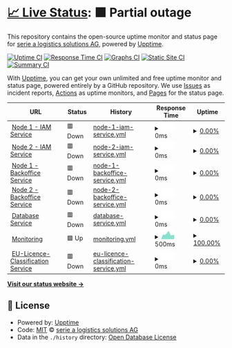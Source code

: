 # [📈 Live Status](https://serie-a-logistics-solutions.github.io/upptime_test): <!--live status--> **🟧 Partial outage**

This repository contains the open-source uptime monitor and status page for [serie a logistics solutions AG](https://www.nx3.io/), powered by [Upptime](https://github.com/upptime/upptime).

[![Uptime CI](https://github.com/serie-a-logistics-solutions/upptime_test/workflows/Uptime%20CI/badge.svg)](https://github.com/serie-a-logistics-solutions/upptime_test/actions?query=workflow%3A%22Uptime+CI%22)
[![Response Time CI](https://github.com/serie-a-logistics-solutions/upptime_test/workflows/Response%20Time%20CI/badge.svg)](https://github.com/serie-a-logistics-solutions/upptime_test/actions?query=workflow%3A%22Response+Time+CI%22)
[![Graphs CI](https://github.com/serie-a-logistics-solutions/upptime_test/workflows/Graphs%20CI/badge.svg)](https://github.com/serie-a-logistics-solutions/upptime_test/actions?query=workflow%3A%22Graphs+CI%22)
[![Static Site CI](https://github.com/serie-a-logistics-solutions/upptime_test/workflows/Static%20Site%20CI/badge.svg)](https://github.com/serie-a-logistics-solutions/upptime_test/actions?query=workflow%3A%22Static+Site+CI%22)
[![Summary CI](https://github.com/serie-a-logistics-solutions/upptime_test/workflows/Summary%20CI/badge.svg)](https://github.com/serie-a-logistics-solutions/upptime_test/actions?query=workflow%3A%22Summary+CI%22)

With [Upptime](https://upptime.js.org), you can get your own unlimited and free uptime monitor and status page, powered entirely by a GitHub repository. We use [Issues](https://github.com/serie-a-logistics-solutions/upptime_test/issues) as incident reports, [Actions](https://github.com/serie-a-logistics-solutions/upptime_test/actions) as uptime monitors, and [Pages](https://serie-a-logistics-solutions.github.io/upptime_test) for the status page.

<!--start: status pages-->
<!-- This summary is generated by Upptime (https://github.com/upptime/upptime) -->
<!-- Do not edit this manually, your changes will be overwritten -->
<!-- prettier-ignore -->
| URL | Status | History | Response Time | Uptime |
| --- | ------ | ------- | ------------- | ------ |
| <img alt="" src="https://icons.duckduckgo.com/ip3/transport-demo.on.nx3.cloud.ico" height="13"> [Node 1 - IAM Service](https://transport-demo.on.nx3.cloud/monitoring/node1/auth/auth/health/live) | 🟥 Down | [node-1-iam-service.yml](https://github.com/serie-a-logistics-solutions/nx3_demo_status/commits/HEAD/history/node-1-iam-service.yml) | <details><summary><img alt="Response time graph" src="./graphs/node-1-iam-service/response-time-week.png" height="20"> 0ms</summary><br><a href="https://serie-a-logistics-solutions.github.io/nx3_demo_status/history/node-1-iam-service"><img alt="Response time 420" src="https://img.shields.io/endpoint?url=https%3A%2F%2Fraw.githubusercontent.com%2Fserie-a-logistics-solutions%2Fnx3_demo_status%2FHEAD%2Fapi%2Fnode-1-iam-service%2Fresponse-time.json"></a><br><a href="https://serie-a-logistics-solutions.github.io/nx3_demo_status/history/node-1-iam-service"><img alt="24-hour response time 0" src="https://img.shields.io/endpoint?url=https%3A%2F%2Fraw.githubusercontent.com%2Fserie-a-logistics-solutions%2Fnx3_demo_status%2FHEAD%2Fapi%2Fnode-1-iam-service%2Fresponse-time-day.json"></a><br><a href="https://serie-a-logistics-solutions.github.io/nx3_demo_status/history/node-1-iam-service"><img alt="7-day response time 0" src="https://img.shields.io/endpoint?url=https%3A%2F%2Fraw.githubusercontent.com%2Fserie-a-logistics-solutions%2Fnx3_demo_status%2FHEAD%2Fapi%2Fnode-1-iam-service%2Fresponse-time-week.json"></a><br><a href="https://serie-a-logistics-solutions.github.io/nx3_demo_status/history/node-1-iam-service"><img alt="30-day response time 442" src="https://img.shields.io/endpoint?url=https%3A%2F%2Fraw.githubusercontent.com%2Fserie-a-logistics-solutions%2Fnx3_demo_status%2FHEAD%2Fapi%2Fnode-1-iam-service%2Fresponse-time-month.json"></a><br><a href="https://serie-a-logistics-solutions.github.io/nx3_demo_status/history/node-1-iam-service"><img alt="1-year response time 420" src="https://img.shields.io/endpoint?url=https%3A%2F%2Fraw.githubusercontent.com%2Fserie-a-logistics-solutions%2Fnx3_demo_status%2FHEAD%2Fapi%2Fnode-1-iam-service%2Fresponse-time-year.json"></a></details> | <details><summary><a href="https://serie-a-logistics-solutions.github.io/nx3_demo_status/history/node-1-iam-service">0.00%</a></summary><a href="https://serie-a-logistics-solutions.github.io/nx3_demo_status/history/node-1-iam-service"><img alt="All-time uptime 65.94%" src="https://img.shields.io/endpoint?url=https%3A%2F%2Fraw.githubusercontent.com%2Fserie-a-logistics-solutions%2Fnx3_demo_status%2FHEAD%2Fapi%2Fnode-1-iam-service%2Fuptime.json"></a><br><a href="https://serie-a-logistics-solutions.github.io/nx3_demo_status/history/node-1-iam-service"><img alt="24-hour uptime 0.00%" src="https://img.shields.io/endpoint?url=https%3A%2F%2Fraw.githubusercontent.com%2Fserie-a-logistics-solutions%2Fnx3_demo_status%2FHEAD%2Fapi%2Fnode-1-iam-service%2Fuptime-day.json"></a><br><a href="https://serie-a-logistics-solutions.github.io/nx3_demo_status/history/node-1-iam-service"><img alt="7-day uptime 0.00%" src="https://img.shields.io/endpoint?url=https%3A%2F%2Fraw.githubusercontent.com%2Fserie-a-logistics-solutions%2Fnx3_demo_status%2FHEAD%2Fapi%2Fnode-1-iam-service%2Fuptime-week.json"></a><br><a href="https://serie-a-logistics-solutions.github.io/nx3_demo_status/history/node-1-iam-service"><img alt="30-day uptime 39.22%" src="https://img.shields.io/endpoint?url=https%3A%2F%2Fraw.githubusercontent.com%2Fserie-a-logistics-solutions%2Fnx3_demo_status%2FHEAD%2Fapi%2Fnode-1-iam-service%2Fuptime-month.json"></a><br><a href="https://serie-a-logistics-solutions.github.io/nx3_demo_status/history/node-1-iam-service"><img alt="1-year uptime 65.94%" src="https://img.shields.io/endpoint?url=https%3A%2F%2Fraw.githubusercontent.com%2Fserie-a-logistics-solutions%2Fnx3_demo_status%2FHEAD%2Fapi%2Fnode-1-iam-service%2Fuptime-year.json"></a></details>
| <img alt="" src="https://icons.duckduckgo.com/ip3/transport-demo.on.nx3.cloud.ico" height="13"> [Node 2 - IAM Service](https://transport-demo.on.nx3.cloud/monitoring/node2/auth/auth/health/live) | 🟥 Down | [node-2-iam-service.yml](https://github.com/serie-a-logistics-solutions/nx3_demo_status/commits/HEAD/history/node-2-iam-service.yml) | <details><summary><img alt="Response time graph" src="./graphs/node-2-iam-service/response-time-week.png" height="20"> 0ms</summary><br><a href="https://serie-a-logistics-solutions.github.io/nx3_demo_status/history/node-2-iam-service"><img alt="Response time 107" src="https://img.shields.io/endpoint?url=https%3A%2F%2Fraw.githubusercontent.com%2Fserie-a-logistics-solutions%2Fnx3_demo_status%2FHEAD%2Fapi%2Fnode-2-iam-service%2Fresponse-time.json"></a><br><a href="https://serie-a-logistics-solutions.github.io/nx3_demo_status/history/node-2-iam-service"><img alt="24-hour response time 0" src="https://img.shields.io/endpoint?url=https%3A%2F%2Fraw.githubusercontent.com%2Fserie-a-logistics-solutions%2Fnx3_demo_status%2FHEAD%2Fapi%2Fnode-2-iam-service%2Fresponse-time-day.json"></a><br><a href="https://serie-a-logistics-solutions.github.io/nx3_demo_status/history/node-2-iam-service"><img alt="7-day response time 0" src="https://img.shields.io/endpoint?url=https%3A%2F%2Fraw.githubusercontent.com%2Fserie-a-logistics-solutions%2Fnx3_demo_status%2FHEAD%2Fapi%2Fnode-2-iam-service%2Fresponse-time-week.json"></a><br><a href="https://serie-a-logistics-solutions.github.io/nx3_demo_status/history/node-2-iam-service"><img alt="30-day response time 90" src="https://img.shields.io/endpoint?url=https%3A%2F%2Fraw.githubusercontent.com%2Fserie-a-logistics-solutions%2Fnx3_demo_status%2FHEAD%2Fapi%2Fnode-2-iam-service%2Fresponse-time-month.json"></a><br><a href="https://serie-a-logistics-solutions.github.io/nx3_demo_status/history/node-2-iam-service"><img alt="1-year response time 107" src="https://img.shields.io/endpoint?url=https%3A%2F%2Fraw.githubusercontent.com%2Fserie-a-logistics-solutions%2Fnx3_demo_status%2FHEAD%2Fapi%2Fnode-2-iam-service%2Fresponse-time-year.json"></a></details> | <details><summary><a href="https://serie-a-logistics-solutions.github.io/nx3_demo_status/history/node-2-iam-service">0.00%</a></summary><a href="https://serie-a-logistics-solutions.github.io/nx3_demo_status/history/node-2-iam-service"><img alt="All-time uptime 0.29%" src="https://img.shields.io/endpoint?url=https%3A%2F%2Fraw.githubusercontent.com%2Fserie-a-logistics-solutions%2Fnx3_demo_status%2FHEAD%2Fapi%2Fnode-2-iam-service%2Fuptime.json"></a><br><a href="https://serie-a-logistics-solutions.github.io/nx3_demo_status/history/node-2-iam-service"><img alt="24-hour uptime 0.00%" src="https://img.shields.io/endpoint?url=https%3A%2F%2Fraw.githubusercontent.com%2Fserie-a-logistics-solutions%2Fnx3_demo_status%2FHEAD%2Fapi%2Fnode-2-iam-service%2Fuptime-day.json"></a><br><a href="https://serie-a-logistics-solutions.github.io/nx3_demo_status/history/node-2-iam-service"><img alt="7-day uptime 0.00%" src="https://img.shields.io/endpoint?url=https%3A%2F%2Fraw.githubusercontent.com%2Fserie-a-logistics-solutions%2Fnx3_demo_status%2FHEAD%2Fapi%2Fnode-2-iam-service%2Fuptime-week.json"></a><br><a href="https://serie-a-logistics-solutions.github.io/nx3_demo_status/history/node-2-iam-service"><img alt="30-day uptime 1.38%" src="https://img.shields.io/endpoint?url=https%3A%2F%2Fraw.githubusercontent.com%2Fserie-a-logistics-solutions%2Fnx3_demo_status%2FHEAD%2Fapi%2Fnode-2-iam-service%2Fuptime-month.json"></a><br><a href="https://serie-a-logistics-solutions.github.io/nx3_demo_status/history/node-2-iam-service"><img alt="1-year uptime 0.29%" src="https://img.shields.io/endpoint?url=https%3A%2F%2Fraw.githubusercontent.com%2Fserie-a-logistics-solutions%2Fnx3_demo_status%2FHEAD%2Fapi%2Fnode-2-iam-service%2Fuptime-year.json"></a></details>
| <img alt="" src="https://icons.duckduckgo.com/ip3/transport-demo.on.nx3.cloud.ico" height="13"> [Node 1 - Backoffice Service](https://transport-demo.on.nx3.cloud/monitoring/node1/rs/actuator/health) | 🟥 Down | [node-1-backoffice-service.yml](https://github.com/serie-a-logistics-solutions/nx3_demo_status/commits/HEAD/history/node-1-backoffice-service.yml) | <details><summary><img alt="Response time graph" src="./graphs/node-1-backoffice-service/response-time-week.png" height="20"> 0ms</summary><br><a href="https://serie-a-logistics-solutions.github.io/nx3_demo_status/history/node-1-backoffice-service"><img alt="Response time 118" src="https://img.shields.io/endpoint?url=https%3A%2F%2Fraw.githubusercontent.com%2Fserie-a-logistics-solutions%2Fnx3_demo_status%2FHEAD%2Fapi%2Fnode-1-backoffice-service%2Fresponse-time.json"></a><br><a href="https://serie-a-logistics-solutions.github.io/nx3_demo_status/history/node-1-backoffice-service"><img alt="24-hour response time 0" src="https://img.shields.io/endpoint?url=https%3A%2F%2Fraw.githubusercontent.com%2Fserie-a-logistics-solutions%2Fnx3_demo_status%2FHEAD%2Fapi%2Fnode-1-backoffice-service%2Fresponse-time-day.json"></a><br><a href="https://serie-a-logistics-solutions.github.io/nx3_demo_status/history/node-1-backoffice-service"><img alt="7-day response time 0" src="https://img.shields.io/endpoint?url=https%3A%2F%2Fraw.githubusercontent.com%2Fserie-a-logistics-solutions%2Fnx3_demo_status%2FHEAD%2Fapi%2Fnode-1-backoffice-service%2Fresponse-time-week.json"></a><br><a href="https://serie-a-logistics-solutions.github.io/nx3_demo_status/history/node-1-backoffice-service"><img alt="30-day response time 97" src="https://img.shields.io/endpoint?url=https%3A%2F%2Fraw.githubusercontent.com%2Fserie-a-logistics-solutions%2Fnx3_demo_status%2FHEAD%2Fapi%2Fnode-1-backoffice-service%2Fresponse-time-month.json"></a><br><a href="https://serie-a-logistics-solutions.github.io/nx3_demo_status/history/node-1-backoffice-service"><img alt="1-year response time 118" src="https://img.shields.io/endpoint?url=https%3A%2F%2Fraw.githubusercontent.com%2Fserie-a-logistics-solutions%2Fnx3_demo_status%2FHEAD%2Fapi%2Fnode-1-backoffice-service%2Fresponse-time-year.json"></a></details> | <details><summary><a href="https://serie-a-logistics-solutions.github.io/nx3_demo_status/history/node-1-backoffice-service">0.00%</a></summary><a href="https://serie-a-logistics-solutions.github.io/nx3_demo_status/history/node-1-backoffice-service"><img alt="All-time uptime 66.43%" src="https://img.shields.io/endpoint?url=https%3A%2F%2Fraw.githubusercontent.com%2Fserie-a-logistics-solutions%2Fnx3_demo_status%2FHEAD%2Fapi%2Fnode-1-backoffice-service%2Fuptime.json"></a><br><a href="https://serie-a-logistics-solutions.github.io/nx3_demo_status/history/node-1-backoffice-service"><img alt="24-hour uptime 0.00%" src="https://img.shields.io/endpoint?url=https%3A%2F%2Fraw.githubusercontent.com%2Fserie-a-logistics-solutions%2Fnx3_demo_status%2FHEAD%2Fapi%2Fnode-1-backoffice-service%2Fuptime-day.json"></a><br><a href="https://serie-a-logistics-solutions.github.io/nx3_demo_status/history/node-1-backoffice-service"><img alt="7-day uptime 0.00%" src="https://img.shields.io/endpoint?url=https%3A%2F%2Fraw.githubusercontent.com%2Fserie-a-logistics-solutions%2Fnx3_demo_status%2FHEAD%2Fapi%2Fnode-1-backoffice-service%2Fuptime-week.json"></a><br><a href="https://serie-a-logistics-solutions.github.io/nx3_demo_status/history/node-1-backoffice-service"><img alt="30-day uptime 39.22%" src="https://img.shields.io/endpoint?url=https%3A%2F%2Fraw.githubusercontent.com%2Fserie-a-logistics-solutions%2Fnx3_demo_status%2FHEAD%2Fapi%2Fnode-1-backoffice-service%2Fuptime-month.json"></a><br><a href="https://serie-a-logistics-solutions.github.io/nx3_demo_status/history/node-1-backoffice-service"><img alt="1-year uptime 66.43%" src="https://img.shields.io/endpoint?url=https%3A%2F%2Fraw.githubusercontent.com%2Fserie-a-logistics-solutions%2Fnx3_demo_status%2FHEAD%2Fapi%2Fnode-1-backoffice-service%2Fuptime-year.json"></a></details>
| <img alt="" src="https://icons.duckduckgo.com/ip3/transport-demo.on.nx3.cloud.ico" height="13"> [Node 2 - Backoffice Service](https://transport-demo.on.nx3.cloud/monitoring/node2/rs/actuator/health) | 🟥 Down | [node-2-backoffice-service.yml](https://github.com/serie-a-logistics-solutions/nx3_demo_status/commits/HEAD/history/node-2-backoffice-service.yml) | <details><summary><img alt="Response time graph" src="./graphs/node-2-backoffice-service/response-time-week.png" height="20"> 0ms</summary><br><a href="https://serie-a-logistics-solutions.github.io/nx3_demo_status/history/node-2-backoffice-service"><img alt="Response time 102" src="https://img.shields.io/endpoint?url=https%3A%2F%2Fraw.githubusercontent.com%2Fserie-a-logistics-solutions%2Fnx3_demo_status%2FHEAD%2Fapi%2Fnode-2-backoffice-service%2Fresponse-time.json"></a><br><a href="https://serie-a-logistics-solutions.github.io/nx3_demo_status/history/node-2-backoffice-service"><img alt="24-hour response time 0" src="https://img.shields.io/endpoint?url=https%3A%2F%2Fraw.githubusercontent.com%2Fserie-a-logistics-solutions%2Fnx3_demo_status%2FHEAD%2Fapi%2Fnode-2-backoffice-service%2Fresponse-time-day.json"></a><br><a href="https://serie-a-logistics-solutions.github.io/nx3_demo_status/history/node-2-backoffice-service"><img alt="7-day response time 0" src="https://img.shields.io/endpoint?url=https%3A%2F%2Fraw.githubusercontent.com%2Fserie-a-logistics-solutions%2Fnx3_demo_status%2FHEAD%2Fapi%2Fnode-2-backoffice-service%2Fresponse-time-week.json"></a><br><a href="https://serie-a-logistics-solutions.github.io/nx3_demo_status/history/node-2-backoffice-service"><img alt="30-day response time 94" src="https://img.shields.io/endpoint?url=https%3A%2F%2Fraw.githubusercontent.com%2Fserie-a-logistics-solutions%2Fnx3_demo_status%2FHEAD%2Fapi%2Fnode-2-backoffice-service%2Fresponse-time-month.json"></a><br><a href="https://serie-a-logistics-solutions.github.io/nx3_demo_status/history/node-2-backoffice-service"><img alt="1-year response time 102" src="https://img.shields.io/endpoint?url=https%3A%2F%2Fraw.githubusercontent.com%2Fserie-a-logistics-solutions%2Fnx3_demo_status%2FHEAD%2Fapi%2Fnode-2-backoffice-service%2Fresponse-time-year.json"></a></details> | <details><summary><a href="https://serie-a-logistics-solutions.github.io/nx3_demo_status/history/node-2-backoffice-service">0.00%</a></summary><a href="https://serie-a-logistics-solutions.github.io/nx3_demo_status/history/node-2-backoffice-service"><img alt="All-time uptime 66.45%" src="https://img.shields.io/endpoint?url=https%3A%2F%2Fraw.githubusercontent.com%2Fserie-a-logistics-solutions%2Fnx3_demo_status%2FHEAD%2Fapi%2Fnode-2-backoffice-service%2Fuptime.json"></a><br><a href="https://serie-a-logistics-solutions.github.io/nx3_demo_status/history/node-2-backoffice-service"><img alt="24-hour uptime 0.00%" src="https://img.shields.io/endpoint?url=https%3A%2F%2Fraw.githubusercontent.com%2Fserie-a-logistics-solutions%2Fnx3_demo_status%2FHEAD%2Fapi%2Fnode-2-backoffice-service%2Fuptime-day.json"></a><br><a href="https://serie-a-logistics-solutions.github.io/nx3_demo_status/history/node-2-backoffice-service"><img alt="7-day uptime 0.00%" src="https://img.shields.io/endpoint?url=https%3A%2F%2Fraw.githubusercontent.com%2Fserie-a-logistics-solutions%2Fnx3_demo_status%2FHEAD%2Fapi%2Fnode-2-backoffice-service%2Fuptime-week.json"></a><br><a href="https://serie-a-logistics-solutions.github.io/nx3_demo_status/history/node-2-backoffice-service"><img alt="30-day uptime 39.22%" src="https://img.shields.io/endpoint?url=https%3A%2F%2Fraw.githubusercontent.com%2Fserie-a-logistics-solutions%2Fnx3_demo_status%2FHEAD%2Fapi%2Fnode-2-backoffice-service%2Fuptime-month.json"></a><br><a href="https://serie-a-logistics-solutions.github.io/nx3_demo_status/history/node-2-backoffice-service"><img alt="1-year uptime 66.45%" src="https://img.shields.io/endpoint?url=https%3A%2F%2Fraw.githubusercontent.com%2Fserie-a-logistics-solutions%2Fnx3_demo_status%2FHEAD%2Fapi%2Fnode-2-backoffice-service%2Fuptime-year.json"></a></details>
| <img alt="" src="https://icons.duckduckgo.com/ip3/transport-demo.on.nx3.cloud.ico" height="13"> [Database Service](https://transport-demo.on.nx3.cloud/monitoring/node1/rs/actuator/health) | 🟥 Down | [database-service.yml](https://github.com/serie-a-logistics-solutions/nx3_demo_status/commits/HEAD/history/database-service.yml) | <details><summary><img alt="Response time graph" src="./graphs/database-service/response-time-week.png" height="20"> 0ms</summary><br><a href="https://serie-a-logistics-solutions.github.io/nx3_demo_status/history/database-service"><img alt="Response time 102" src="https://img.shields.io/endpoint?url=https%3A%2F%2Fraw.githubusercontent.com%2Fserie-a-logistics-solutions%2Fnx3_demo_status%2FHEAD%2Fapi%2Fdatabase-service%2Fresponse-time.json"></a><br><a href="https://serie-a-logistics-solutions.github.io/nx3_demo_status/history/database-service"><img alt="24-hour response time 0" src="https://img.shields.io/endpoint?url=https%3A%2F%2Fraw.githubusercontent.com%2Fserie-a-logistics-solutions%2Fnx3_demo_status%2FHEAD%2Fapi%2Fdatabase-service%2Fresponse-time-day.json"></a><br><a href="https://serie-a-logistics-solutions.github.io/nx3_demo_status/history/database-service"><img alt="7-day response time 0" src="https://img.shields.io/endpoint?url=https%3A%2F%2Fraw.githubusercontent.com%2Fserie-a-logistics-solutions%2Fnx3_demo_status%2FHEAD%2Fapi%2Fdatabase-service%2Fresponse-time-week.json"></a><br><a href="https://serie-a-logistics-solutions.github.io/nx3_demo_status/history/database-service"><img alt="30-day response time 94" src="https://img.shields.io/endpoint?url=https%3A%2F%2Fraw.githubusercontent.com%2Fserie-a-logistics-solutions%2Fnx3_demo_status%2FHEAD%2Fapi%2Fdatabase-service%2Fresponse-time-month.json"></a><br><a href="https://serie-a-logistics-solutions.github.io/nx3_demo_status/history/database-service"><img alt="1-year response time 102" src="https://img.shields.io/endpoint?url=https%3A%2F%2Fraw.githubusercontent.com%2Fserie-a-logistics-solutions%2Fnx3_demo_status%2FHEAD%2Fapi%2Fdatabase-service%2Fresponse-time-year.json"></a></details> | <details><summary><a href="https://serie-a-logistics-solutions.github.io/nx3_demo_status/history/database-service">0.00%</a></summary><a href="https://serie-a-logistics-solutions.github.io/nx3_demo_status/history/database-service"><img alt="All-time uptime 66.00%" src="https://img.shields.io/endpoint?url=https%3A%2F%2Fraw.githubusercontent.com%2Fserie-a-logistics-solutions%2Fnx3_demo_status%2FHEAD%2Fapi%2Fdatabase-service%2Fuptime.json"></a><br><a href="https://serie-a-logistics-solutions.github.io/nx3_demo_status/history/database-service"><img alt="24-hour uptime 0.00%" src="https://img.shields.io/endpoint?url=https%3A%2F%2Fraw.githubusercontent.com%2Fserie-a-logistics-solutions%2Fnx3_demo_status%2FHEAD%2Fapi%2Fdatabase-service%2Fuptime-day.json"></a><br><a href="https://serie-a-logistics-solutions.github.io/nx3_demo_status/history/database-service"><img alt="7-day uptime 0.00%" src="https://img.shields.io/endpoint?url=https%3A%2F%2Fraw.githubusercontent.com%2Fserie-a-logistics-solutions%2Fnx3_demo_status%2FHEAD%2Fapi%2Fdatabase-service%2Fuptime-week.json"></a><br><a href="https://serie-a-logistics-solutions.github.io/nx3_demo_status/history/database-service"><img alt="30-day uptime 39.22%" src="https://img.shields.io/endpoint?url=https%3A%2F%2Fraw.githubusercontent.com%2Fserie-a-logistics-solutions%2Fnx3_demo_status%2FHEAD%2Fapi%2Fdatabase-service%2Fuptime-month.json"></a><br><a href="https://serie-a-logistics-solutions.github.io/nx3_demo_status/history/database-service"><img alt="1-year uptime 66.00%" src="https://img.shields.io/endpoint?url=https%3A%2F%2Fraw.githubusercontent.com%2Fserie-a-logistics-solutions%2Fnx3_demo_status%2FHEAD%2Fapi%2Fdatabase-service%2Fuptime-year.json"></a></details>
| <img alt="" src="https://icons.duckduckgo.com/ip3/transport-demo.kb.eu-west-1.aws.found.io.ico" height="13"> [Monitoring](https://transport-demo.kb.eu-west-1.aws.found.io/login?next=%2Fapp%2Fhome#/) | 🟩 Up | [monitoring.yml](https://github.com/serie-a-logistics-solutions/nx3_demo_status/commits/HEAD/history/monitoring.yml) | <details><summary><img alt="Response time graph" src="./graphs/monitoring/response-time-week.png" height="20"> 500ms</summary><br><a href="https://serie-a-logistics-solutions.github.io/nx3_demo_status/history/monitoring"><img alt="Response time 578" src="https://img.shields.io/endpoint?url=https%3A%2F%2Fraw.githubusercontent.com%2Fserie-a-logistics-solutions%2Fnx3_demo_status%2FHEAD%2Fapi%2Fmonitoring%2Fresponse-time.json"></a><br><a href="https://serie-a-logistics-solutions.github.io/nx3_demo_status/history/monitoring"><img alt="24-hour response time 437" src="https://img.shields.io/endpoint?url=https%3A%2F%2Fraw.githubusercontent.com%2Fserie-a-logistics-solutions%2Fnx3_demo_status%2FHEAD%2Fapi%2Fmonitoring%2Fresponse-time-day.json"></a><br><a href="https://serie-a-logistics-solutions.github.io/nx3_demo_status/history/monitoring"><img alt="7-day response time 500" src="https://img.shields.io/endpoint?url=https%3A%2F%2Fraw.githubusercontent.com%2Fserie-a-logistics-solutions%2Fnx3_demo_status%2FHEAD%2Fapi%2Fmonitoring%2Fresponse-time-week.json"></a><br><a href="https://serie-a-logistics-solutions.github.io/nx3_demo_status/history/monitoring"><img alt="30-day response time 563" src="https://img.shields.io/endpoint?url=https%3A%2F%2Fraw.githubusercontent.com%2Fserie-a-logistics-solutions%2Fnx3_demo_status%2FHEAD%2Fapi%2Fmonitoring%2Fresponse-time-month.json"></a><br><a href="https://serie-a-logistics-solutions.github.io/nx3_demo_status/history/monitoring"><img alt="1-year response time 578" src="https://img.shields.io/endpoint?url=https%3A%2F%2Fraw.githubusercontent.com%2Fserie-a-logistics-solutions%2Fnx3_demo_status%2FHEAD%2Fapi%2Fmonitoring%2Fresponse-time-year.json"></a></details> | <details><summary><a href="https://serie-a-logistics-solutions.github.io/nx3_demo_status/history/monitoring">100.00%</a></summary><a href="https://serie-a-logistics-solutions.github.io/nx3_demo_status/history/monitoring"><img alt="All-time uptime 100.00%" src="https://img.shields.io/endpoint?url=https%3A%2F%2Fraw.githubusercontent.com%2Fserie-a-logistics-solutions%2Fnx3_demo_status%2FHEAD%2Fapi%2Fmonitoring%2Fuptime.json"></a><br><a href="https://serie-a-logistics-solutions.github.io/nx3_demo_status/history/monitoring"><img alt="24-hour uptime 100.00%" src="https://img.shields.io/endpoint?url=https%3A%2F%2Fraw.githubusercontent.com%2Fserie-a-logistics-solutions%2Fnx3_demo_status%2FHEAD%2Fapi%2Fmonitoring%2Fuptime-day.json"></a><br><a href="https://serie-a-logistics-solutions.github.io/nx3_demo_status/history/monitoring"><img alt="7-day uptime 100.00%" src="https://img.shields.io/endpoint?url=https%3A%2F%2Fraw.githubusercontent.com%2Fserie-a-logistics-solutions%2Fnx3_demo_status%2FHEAD%2Fapi%2Fmonitoring%2Fuptime-week.json"></a><br><a href="https://serie-a-logistics-solutions.github.io/nx3_demo_status/history/monitoring"><img alt="30-day uptime 100.00%" src="https://img.shields.io/endpoint?url=https%3A%2F%2Fraw.githubusercontent.com%2Fserie-a-logistics-solutions%2Fnx3_demo_status%2FHEAD%2Fapi%2Fmonitoring%2Fuptime-month.json"></a><br><a href="https://serie-a-logistics-solutions.github.io/nx3_demo_status/history/monitoring"><img alt="1-year uptime 100.00%" src="https://img.shields.io/endpoint?url=https%3A%2F%2Fraw.githubusercontent.com%2Fserie-a-logistics-solutions%2Fnx3_demo_status%2FHEAD%2Fapi%2Fmonitoring%2Fuptime-year.json"></a></details>
| <img alt="" src="https://icons.duckduckgo.com/ip3/eulicence-classification.nx3-services.cloud.ico" height="13"> [EU-Licence-Classification Service](https://eulicence-classification.nx3-services.cloud/api/health_check) | 🟥 Down | [eu-licence-classification-service.yml](https://github.com/serie-a-logistics-solutions/nx3_demo_status/commits/HEAD/history/eu-licence-classification-service.yml) | <details><summary><img alt="Response time graph" src="./graphs/eu-licence-classification-service/response-time-week.png" height="20"> 0ms</summary><br><a href="https://serie-a-logistics-solutions.github.io/nx3_demo_status/history/eu-licence-classification-service"><img alt="Response time 343" src="https://img.shields.io/endpoint?url=https%3A%2F%2Fraw.githubusercontent.com%2Fserie-a-logistics-solutions%2Fnx3_demo_status%2FHEAD%2Fapi%2Feu-licence-classification-service%2Fresponse-time.json"></a><br><a href="https://serie-a-logistics-solutions.github.io/nx3_demo_status/history/eu-licence-classification-service"><img alt="24-hour response time 0" src="https://img.shields.io/endpoint?url=https%3A%2F%2Fraw.githubusercontent.com%2Fserie-a-logistics-solutions%2Fnx3_demo_status%2FHEAD%2Fapi%2Feu-licence-classification-service%2Fresponse-time-day.json"></a><br><a href="https://serie-a-logistics-solutions.github.io/nx3_demo_status/history/eu-licence-classification-service"><img alt="7-day response time 0" src="https://img.shields.io/endpoint?url=https%3A%2F%2Fraw.githubusercontent.com%2Fserie-a-logistics-solutions%2Fnx3_demo_status%2FHEAD%2Fapi%2Feu-licence-classification-service%2Fresponse-time-week.json"></a><br><a href="https://serie-a-logistics-solutions.github.io/nx3_demo_status/history/eu-licence-classification-service"><img alt="30-day response time 0" src="https://img.shields.io/endpoint?url=https%3A%2F%2Fraw.githubusercontent.com%2Fserie-a-logistics-solutions%2Fnx3_demo_status%2FHEAD%2Fapi%2Feu-licence-classification-service%2Fresponse-time-month.json"></a><br><a href="https://serie-a-logistics-solutions.github.io/nx3_demo_status/history/eu-licence-classification-service"><img alt="1-year response time 343" src="https://img.shields.io/endpoint?url=https%3A%2F%2Fraw.githubusercontent.com%2Fserie-a-logistics-solutions%2Fnx3_demo_status%2FHEAD%2Fapi%2Feu-licence-classification-service%2Fresponse-time-year.json"></a></details> | <details><summary><a href="https://serie-a-logistics-solutions.github.io/nx3_demo_status/history/eu-licence-classification-service">0.00%</a></summary><a href="https://serie-a-logistics-solutions.github.io/nx3_demo_status/history/eu-licence-classification-service"><img alt="All-time uptime 6.88%" src="https://img.shields.io/endpoint?url=https%3A%2F%2Fraw.githubusercontent.com%2Fserie-a-logistics-solutions%2Fnx3_demo_status%2FHEAD%2Fapi%2Feu-licence-classification-service%2Fuptime.json"></a><br><a href="https://serie-a-logistics-solutions.github.io/nx3_demo_status/history/eu-licence-classification-service"><img alt="24-hour uptime 0.00%" src="https://img.shields.io/endpoint?url=https%3A%2F%2Fraw.githubusercontent.com%2Fserie-a-logistics-solutions%2Fnx3_demo_status%2FHEAD%2Fapi%2Feu-licence-classification-service%2Fuptime-day.json"></a><br><a href="https://serie-a-logistics-solutions.github.io/nx3_demo_status/history/eu-licence-classification-service"><img alt="7-day uptime 0.00%" src="https://img.shields.io/endpoint?url=https%3A%2F%2Fraw.githubusercontent.com%2Fserie-a-logistics-solutions%2Fnx3_demo_status%2FHEAD%2Fapi%2Feu-licence-classification-service%2Fuptime-week.json"></a><br><a href="https://serie-a-logistics-solutions.github.io/nx3_demo_status/history/eu-licence-classification-service"><img alt="30-day uptime 1.38%" src="https://img.shields.io/endpoint?url=https%3A%2F%2Fraw.githubusercontent.com%2Fserie-a-logistics-solutions%2Fnx3_demo_status%2FHEAD%2Fapi%2Feu-licence-classification-service%2Fuptime-month.json"></a><br><a href="https://serie-a-logistics-solutions.github.io/nx3_demo_status/history/eu-licence-classification-service"><img alt="1-year uptime 6.88%" src="https://img.shields.io/endpoint?url=https%3A%2F%2Fraw.githubusercontent.com%2Fserie-a-logistics-solutions%2Fnx3_demo_status%2FHEAD%2Fapi%2Feu-licence-classification-service%2Fuptime-year.json"></a></details>

<!--end: status pages-->

[**Visit our status website →**](https://serie-a-logistics-solutions.github.io/upptime_test)

## 📄 License

- Powered by: [Upptime](https://github.com/upptime/upptime)
- Code: [MIT](./LICENSE) © [serie a logistics solutions AG](https://www.nx3.io/)
- Data in the `./history` directory: [Open Database License](https://opendatacommons.org/licenses/odbl/1-0/)
